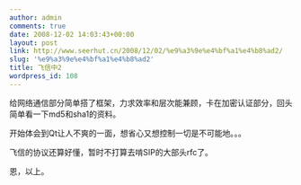 ```yaml
---
author: admin
comments: true
date: 2008-12-02 14:03:43+00:00
layout: post
link: http://www.seerhut.cn/2008/12/02/%e9%a3%9e%e4%bf%a1%e4%b8%ad2/
slug: '%e9%a3%9e%e4%bf%a1%e4%b8%ad2'
title: 飞信中2
wordpress_id: 108
---
```


给网络通信部分简单搭了框架，力求效率和层次能兼顾，卡在加密认证部分，回头简单看一下md5和sha1的资料。

开始体会到Qt让人不爽的一面，想省心又想控制一切是不可能地。。。

飞信的协议还算好懂，暂时不打算去啃SIP的大部头rfc了。

恩，以上。
